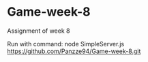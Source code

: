 # Game-week-8
Assignment of week 8

Run with command:
node SimpleServer.js https://github.com/Panzze94/Game-week-8.git
